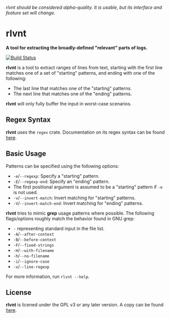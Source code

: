 _rlvnt should be considered alpha-quality.
It is usable, but its interface and feature set will change._

# rlvnt
__A tool for extracting the broadly-defined "relevant" parts of logs.__

[![Build Status](https://github.com/TheDaemoness/rlvnt/actions/workflows/build.yml/badge.svg)](https://github.com/TheDaemoness/rlvnt/actions)

**rlvnt** is a tool to extract ranges of lines from text,
starting with the first line matches one of a set of "starting" patterns,
and ending with one of the following:
* The last line that matches one of the "starting" patterns.
* The next line that matches one of the "ending" patterns.

**rlvnt** will only fully buffer the input in worst-case scenarios.

## Regex Syntax

**rlvnt** uses the `regex` crate.
Documentation on its regex syntax can be found
[here](https://docs.rs/regex/1.5.*/regex/index.html#syntax).

## Basic Usage

Patterns can be specified using the following options:

* `-e`/`--regexp`: Specify a "starting" pattern.
* `-E`/`--regexp-end`: Specify an "ending" pattern.
* The first positional argument is assumed to be a "starting" pattern if `-e` is not used.
* `-v`/`--invert-match`: Invert matching for "starting" patterns.
* `-V`/`--invert-match-end`: Invert matching for "ending" patterns.

**rlvnt** tries to mimic **grep** usage patterns where possible.
The following flags/options roughly match the behavior found in GNU grep:

* `-` representing standard input in the file list.
* `-A`/`--after-context`
* `-B`/`--before-context`
* `-F`/`--fixed-strings`
* `-H`/`--with-filename`
* `-h`/`--no-filename`
* `-i`/`--ignore-case`
* `-x`/`--line-regexp`

For more information, run `rlvnt --help`.

## License

**rlvnt** is licened under the GPL v3 or any later version.
A copy can be found [here](https://www.gnu.org/licenses/gpl-3.0.txt).

